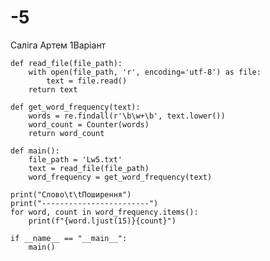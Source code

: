 # -5
Саліга Артем 1Варіант

    def read_file(file_path):
        with open(file_path, 'r', encoding='utf-8') as file:
            text = file.read()
        return text

    def get_word_frequency(text):
        words = re.findall(r'\b\w+\b', text.lower())
        word_count = Counter(words)
        return word_count

    def main():
        file_path = 'Lw5.txt'
        text = read_file(file_path)
        word_frequency = get_word_frequency(text)

    print("Слово\t\tПоширення")
    print("------------------------")
    for word, count in word_frequency.items():
        print(f"{word.ljust(15)}{count}")

    if __name__ == "__main__":
        main()
